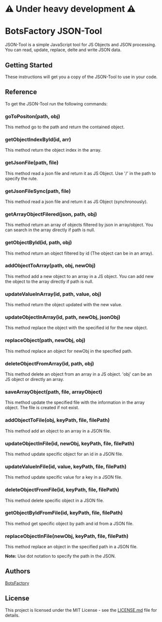 # ⚠️ Under heavy development ⚠️

# BotsFactory JSON-Tool

JSON-Tool is a simple JavaScript tool for JS Objects and JSON processing.
You can read, update, replace, delte and write JSON data.

## Getting Started

These instructions will get you a copy of the JSON-Tool to use in your code.

## Reference

To get the JSON-Tool run the following commands:

### goToPositon(path, obj)

This method go to the path and return the contained object.


### getObjectIndexById(id, arr)

This method return the object index in the array.


### getJsonFile(path, file)

This method read a json file and return it as JS Object.
Use '/' in the path to specify the rute.


### getJsonFileSync(path, file)

This method read a json file and return it as JS Object (synchronously).


### getArrayObjectFilered(json, path, obj) 

This method return an array of objects filtered by json in array/object.
You can search in the array directly if path is null.


### getObjectById(id, path, obj)

This method return an object filtered by id (The object can be in an array).


### addObjectToArray(path, obj, newObj)

This method add a new object to an array in a JS object.
You can add new the object to the array directly if path is null.


### updateValueInArray(id, path, value, obj) 

This method return the object updated with the new value.


### updateObjectInArray(id, path, newObj, jsonObj)

This method replace the object with the specified id for the new object.


### replaceObject(path, newObj, obj)

This method replace an object for newObj in the specified path.


### deleteObjectFromArray(id, path, obj) 

This method delete an object from an array in a JS object.
'obj' can be an JS object or directly an array.


### saveArrayObject(path, file, arrayObject) 

This method update the specified file with the information in the array object.
The file is created if not exist.


### addObjectToFile(obj, keyPath, file, filePath) 

This method add an object to an array in a JSON file.


### updateObjectInFile(id, newObj, keyPath, file, filePath) 

This method update specific object for an id in a JSON file.


### updateValueInFile(id, value, keyPath, file, filePath) 

This method update specific value for a key in a JSON file.


### deleteObjectFromFile(id, keyPath, file, filePath)

This method delete specific object in a JSON file.


### getObjectByIdFromFile(id, keyPath, file, filePath)

This method get specific object by path and id from a JSON file.


### replaceObjectInFile(newObj, keyPath, file, filePath)

This method replace an object in the specified path in a JSON file.


**Note:**
Use dot notation to specify the path in the JSON.


## Authors

[BotsFactory](https://www.botsfactory.io)

## License

This project is licensed under the MIT License - see the [LICENSE.md](LICENSE.md) file for details.